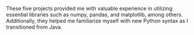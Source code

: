 These five projects provided me with valuable experience in utilizing essential libraries such as numpy, pandas, and matplotlib, among others. Additionally, they helped me familiarize myself with new Python syntax as I transitioned from Java.
